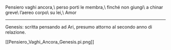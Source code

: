Pensiero vaghi ancora,\\
perso porti le membra,\\
finché non giungi\\
a chinar greve\\
l’aereo corpo\\
su lei,\\
Amor

---
Genesis: scritta pensando ad Ari, presumo attorno al secondo anno di relazione.

[[Pensiero_Vaghi_Ancora_Genesis.pi.png]]